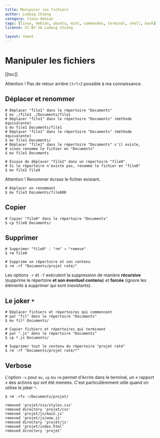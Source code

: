 ```yaml
---
title: Manipuler les fichiers
author: Ludwig Chieng
category: linux-debian
tags: [linux, debian, ubuntu, mint, commandes, terminal, shell, bash]
licence: CC-BY-SA Ludwig Chieng

layout: sheet
---
```


# Manipuler les fichiers

[[toc]]

Attention ! Pas de retour arrière `Ctrl+Z` possible à ma connaissance.


## Déplacer et renommer

``` shell
# Déplacer "file1" dans le répertoire "Documents"
$ mv ./file1 ./Documents/file1
# Déplacer "file1" dans le répertoire "Documents" (méthode équivalente)
$ mv file1 Documents/file1
# Déplacer "file1" dans le répertoire "Documents" (méthode équivalente)
$ mv file1 Documents/
# Déplacer "file1" dans le répertoire "Documents" s'il existe,
# sinon renomme le fichier en "Documents"
$ mv file1 Documents
```

``` shell
# Essaie de déplacer "file2" dans un répertoire "file0".
# Si le répertoire n'existe pas, renomme le fichier en "file0"
$ mv file2 file0
```

Attention ! Renommer écrase le fichier existant.

``` shell
# Déplacer en renommant
$ mv file3 Documents/file888
```


## Copier

``` shell
# Copier "file0" dans le répertoire "Documents"
$ cp file0 Documents/
```


## Supprimer

``` shell
# Supprimer "file0" : "rm" → "remove"
$ rm file0
```

``` shell
# Supprime un répertoire et son contenu
$ rm -rf "Documents/projet raté/"
```

Les options `-r` et `-f` exécutent la suppression de manière **récursive** (supprime le répertoire **et son éventuel contenu**) et **forcée** (ignore les éléments à supprimer qui sont inexistants).


## Le joker `*`

``` shell
# Déplacer fichiers et répertoires qui commencent
# par "fil" dans le répertoire "Documents"
$ mv fil* Documents/

# Copier fichiers et répertoires qui terminent
# par ".js" dans le répertoire "Documents"
$ cp *.js Documents/

# Supprimer tout le contenu du répertoire "projet raté"
$ rm -rf "Documents/projet raté/*"
```


## Verbose

L'option `-v` pour `mv`, `cp` ou `rm` permet d'écrire dans le terminal, un « rapport » des actions qui ont été menées. C'est particulièrement utile quand on utilise le joker `*`.

``` shell
$ rm -rfv ~/Documents/projet/
```
``` shell
removed 'projet/css/styles.css'
removed directory 'projet/css'
removed 'projet/js/main.js'
removed 'projet/js/wow.js'
removed directory 'projet/js'
removed 'projet/index.html'
removed directory 'projet'
```
